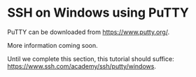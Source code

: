 # SSH on Windows using PuTTY

PuTTY can be downloaded from <https://www.putty.org/>.

More information coming soon.

Until we complete this section, this tutorial should suffice: <https://www.ssh.com/academy/ssh/putty/windows>.